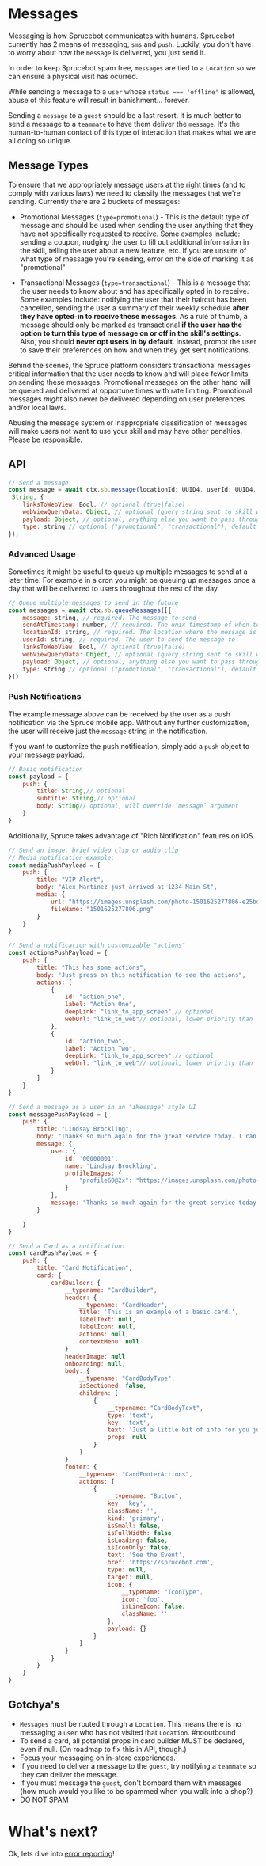 # Messages

Messaging is how Sprucebot communicates with humans. Sprucebot currently has 2 means of messaging, `sms` and `push`. Luckily, you don't have to worry about how the `message` is delivered, you just send it.

In order to keep Sprucebot spam free, `messages` are tied to a `Location` so we can ensure a physical visit has ocurred.

While sending a message to a `user` whose `status === 'offline'` is allowed, abuse of this feature will result in banishment... forever.

Sending a `message` to a `guest` should be a last resort. It is much better to send a message to a `teammate` to have them deliver the `message`. It's the human-to-human contact of this type of interaction that makes what we are all doing so unique.

## Message Types

To ensure that we appropriately message users at the right times (and to comply with various laws) we need to classify the messages that we're sending.  Currently there are 2 buckets of messages:

* Promotional Messages (`type=promotional`) - This is the default type of message and should be used when sending the user anything that they have not specifically requested to receive. Some examples include: sending a coupon, nudging the user to fill out additional information in the skill, telling the user about a new feature, etc. If you are unsure of what type of message you're sending, error on the side of marking it as "promotional"

* Transactional Messages (`type=transactional`) - This is a message that the user needs to know about and has specifically opted in to receive. Some examples include: notifying the user that their haircut has been cancelled, sending the user a summary of their weekly schedule **after they have opted-in to receive these messages**.  As a rule of thumb, a message should only be marked as transactional **if the user has the option to turn this type of message on or off in the skill's settings**.  Also, you should **never opt users in by default**. Instead, prompt the user to save their preferences on how and when they get sent notifications.

Behind the scenes, the Spruce platform considers transactional messages critical information that the user needs to know and will place fewer limits on sending these messages. Promotional messages on the other hand will be queued and delivered at opportune times with rate limiting. Promotional messages _might_ also never be delivered depending on user preferences and/or local laws.

Abusing the message system or inappropriate classification of messages will make users not want to use your skill and may have other penalties. Please be responsible.

## API

```js
// Send a message
const message = await ctx.sb.message(locationId: UUID4, userId: UUID4, message:
 String, {
    linksToWebView: Bool, // optional (true|false)
    webViewQueryData: Object, // optional (query string sent to skill when user taps it)
    payload: Object, // optional, anything else you want to pass through to the messaging layer
    type: string // optional ("promotional", "transactional"), default "promotional"
});
```

### Advanced Usage

Sometimes it might be useful to queue up multiple messages to send at a later time. For example in a cron you might be queuing up messages once a day that will be delivered to users throughout the rest of the day

```js
// Queue multiple messages to send in the future
const messages = await ctx.sb.queueMessages([{
    message: string, // required. The message to send
    sendAtTimestamp: number, // required. The unix timestamp of when to send this message
    locationId: string, // required. The location where the message is being sent from
    userId: string, // required. The user to send the message to
    linksToWebView: Bool, // optional (true|false)
    webViewQueryData: Object, // optional (query string sent to skill when user taps it)
    payload: Object, // optional, anything else you want to pass through to the messaging layer
    type: string // optional ("promotional", "transactional"), default "promotional"
}])

```

### Push Notifications

The example message above can be received by the user as a push notification via the Spruce mobile app. Without any further customization, the user will receive just the `message` string in the notification.

If you want to customize the push notification, simply add a `push` object to your message payload.

```js
// Basic notification
const payload = {
    push: {
        title: String,// optional
        subtitle: String,// optional
        body: String// optional, will override `message` argument
    }
}
```

Additionally, Spruce takes advantage of "Rich Notification" features on iOS.

```js
// Send an image, brief video clip or audio clip
// Media notification example:
const mediaPushPayload = {
    push: {
        title: "VIP Alert",
        body: "Alex Martinez just arrived at 1234 Main St",
        media: {
            url: "https://images.unsplash.com/photo-1501625277806-e25bd4596da3",
            fileName: "1501625277806.png"
        }
    }
}

// Send a notification with customizable "actions"
const actionsPushPayload = {
    push: {
        title: "This has some actions",
        body: "Just press on this notification to see the actions",
        actions: [
            {
                id: "action_one",
                label: "Action One",
                deepLink: "link_to_app_screen",// optional
                webUrl: "link_to_web"// optional, lower priority than `deepLink`
            },
            {
                id: "action_two",
                label: "Action Two",
                deepLink: "link_to_app_screen",// optional
                webUrl: "link_to_web"// optional, lower priority than `deepLink`
            }
        ]
    }
}

// Send a message as a user in an "iMessage" style UI
const messagePushPayload = {
    push: {
        title: "Lindsay Brockling",
        body: "Thanks so much again for the great service today. I can't wait for my next visit!",
        message: {
            user: {
                id: '00000001',
                name: 'Lindsay Brockling',
                profileImages: {
                    "profile60@2x": "https://images.unsplash.com/photo-1489424731084-a5d8b219a5bb"
                }
            },
            message: "Thanks so much again for the great service today. I can't wait for my next visit!"
        }

    }
}

// Send a Card as a notification:
const cardPushPayload = {
    push: {
        title: "Card Notification",
        card: {
            cardBuilder: {
                __typename: "CardBuilder",
                header: {
                    __typename: "CardHeader",
                    title: 'This is an example of a basic card.',
                    labelText: null,
                    labelIcon: null,
                    actions: null,
                    contextMenu: null
                },
                headerImage: null,
                onboarding: null,
                body: {
                    __typename: "CardBodyType",
                    isSectioned: false,
                    children: [
                        {
                            __typename: "CardBodyText",
                            type: 'text',
                            key: 'text',
                            text: 'Just a little bit of info for you just in case you needed it.',
                            props: null
                        }
                    ]
                },
                footer: {
                    __typename: "CardFooterActions",
                    actions: [
                        {
                            __typename: "Button",
                            key: 'key',
                            className: '',
                            kind: 'primary',
                            isSmall: false,
                            isFullWidth: false,
                            isLoading: false,
                            isIconOnly: false,
                            text: 'See the Event',
                            href: 'https://sprucebot.com',
                            type: null,
                            target: null,
                            icon: {
                                __typename: "IconType",
                                icon: 'foo',
                                isLineIcon: false,
                                className: ''
                            },
                            payload: {}
                        }
                    ]
                }
            }
        }
    }
}

```

## Gotchya's
 * `Messages` must be routed through a `Location`. This means there is no messaging a `user` who has not visited that `Location`. #nooutbound
 * To send a card, all potential props in card builder MUST be declared, even if null. (On roadmap to fix this in API, though.)
 * Focus your messaging on in-store experiences.
 * If you need to deliver a message to the `guest`, try notifying a `teammate` so they can deliver the message.
 * If you must message the `guest`, don't bombard them with messages (how much would you like to be spammed when you walk into a shop?)
 * DO NOT SPAM

# What's next?
Ok, lets dive into [error reporting](errors.md)!